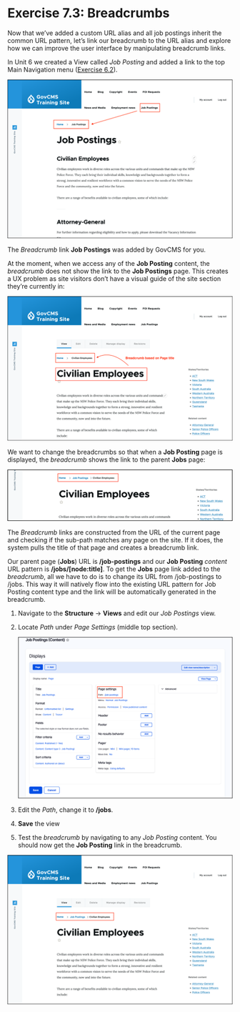 # Exercise 7.3: Breadcrumbs

Now that we’ve added a custom URL alias and all job postings inherit the common URL pattern, let’s link our breadcrumb to the URL alias and explore how we can improve the user interface by manipulating breadcrumb links.

In Unit 6 we created a View called _Job Posting_ and added a link to the top Main Navigation menu ([Exercise 6.2](broken-reference)).

![Image of Job posting View](../.gitbook/assets/Ex-7-3-Breadcrumbs-1.png)

The _Breadcrumb_ link **Job Postings** was added by GovCMS for you.

At the moment, when we access any of the **Job Posting** content, the _breadcrumb_ does not show the link to the **Job Postings** page. This creates a UX problem as site visitors don’t have a visual guide of the site section they’re currently in:

![Image of Breadcrumb to Home](../.gitbook/assets/Ex-7-3-Breadcrumbs-2.png)

We want to change the breadcrumbs so that when a **Job Posting** page is displayed, the _breadcrumb_ shows the link to the parent **Jobs** page:

![Image of Breadcrumb to Jobs page](../.gitbook/assets/Ex-7-3-Breadcrumbs-3.png)

The _Breadcrumb_ links are constructed from the URL of the current page and checking if the sub-path matches any page on the site. If it does, the system pulls the title of that page and creates a breadcrumb link.

Our parent page (**Jobs**) URL is **/job-postings** and our **Job Posting** _content_ URL pattern is **/jobs/\[node:title]**. To get the **Jobs** page link added to the _breadcrumb_, all we have to do is to change its URL from /job-postings to /jobs. This way it will natively flow into the existing URL pattern for Job Posting content type and the link will be automatically generated in the breadcrumb.

1. Navigate to the **Structure** → **Views** and edit our _Job Postings_ view.
2.  Locate _Path_ under _Page Settings_ (middle top section).

    <img src="../.gitbook/assets/Ex-7-3-Breadcrumbs-4.png" alt="Image of Breadcrumb to Home" data-size="original">
3. Edit the _Path_, change it to **/jobs**.
4. **Save** the view
5. Test the _breadcrumb_ by navigating to any _Job Posting_ content. You should now get the **Job Posting** link in the breadcrumb.

![Image of Breadcrumb to Jobs page](../.gitbook/assets/Ex-7-3-Breadcrumbs-5.png)

